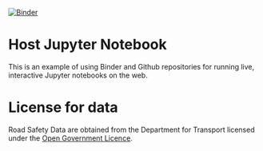 [![Binder](https://mybinder.org/badge_logo.svg)](https://mybinder.org/v2/gh/yld-weng/hostingJupyterNotebook/master)

# Host Jupyter Notebook
This is an example of using Binder and Github repositories for running live, interactive Jupyter notebooks on the web.


# License for data
Road Safety Data are obtained from the Department for Transport licensed under the [Open Government Licence](http://www.nationalarchives.gov.uk/doc/open-government-licence/version/3/).
